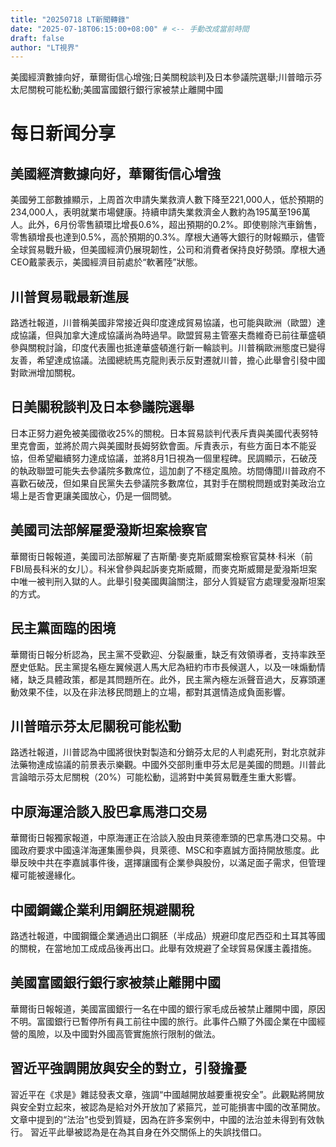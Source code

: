 ```yaml
--- 
title: "20250718 LT新聞轉錄"
date: "2025-07-18T06:15:00+08:00" # <-- 手動改成當前時間
draft: false
author: "LT視界"
---
```

美國經濟數據向好，華爾街信心增強;日美關稅談判及日本參議院選舉;川普暗示芬太尼關稅可能松動;美國富國銀行銀行家被禁止離開中國

<!--more-->

# 每日新闻分享

## 美國經濟數據向好，華爾街信心增強

美國勞工部數據顯示，上周首次申請失業救濟人數下降至221,000人，低於預期的234,000人，表明就業市場健康。持續申請失業救濟金人數約為195萬至196萬人。此外，6月份零售額環比增長0.6%，超出預期的0.2%。即使剔除汽車銷售，零售額增長也達到0.5%，高於預期的0.3%。摩根大通等大銀行的財報顯示，儘管全球貿易戰升級，但美國經濟仍展現韌性，公司和消費者保持良好勢頭。摩根大通CEO戴蒙表示，美國經濟目前處於“軟著陸”狀態。

## 川普貿易戰最新進展

路透社報道，川普稱美國非常接近與印度達成貿易協議，也可能與歐洲（歐盟）達成協議，但與加拿大達成協議尚為時過早。歐盟貿易主管塞夫喬維奇已前往華盛頓參與關稅討論，印度代表團也抵達華盛頓進行新一輪談判。川普稱歐洲態度已變得友善，希望達成協議。法國總統馬克龍則表示反對遷就川普，擔心此舉會引發中國對歐洲增加關稅。

## 日美關稅談判及日本參議院選舉

日本正努力避免被美國徵收25%的關稅。日本貿易談判代表斥責與美國代表努特里克會面，並將於周六與美國財長姆努欽會面。斥責表示，有些方面日本不能妥協，但希望繼續努力達成協議，並將8月1日視為一個里程碑。民調顯示，石破茂的執政聯盟可能失去參議院多數席位，這加劇了不穩定風險。坊間傳聞川普政府不喜歡石破茂，但如果自民黨失去參議院多數席位，其對手在關稅問題或對美政治立場上是否會更讓美國放心，仍是一個問號。


## 美國司法部解雇愛潑斯坦案檢察官

華爾街日報報道，美國司法部解雇了吉斯蘭·麥克斯威爾案檢察官莫林·科米（前FBI局長科米的女儿）。科米曾參與起訴麥克斯威爾，而麥克斯威爾是愛潑斯坦案中唯一被判刑入獄的人。此舉引發美國輿論關注，部分人質疑官方處理愛潑斯坦案的方式。


## 民主黨面臨的困境

華爾街日報分析認為，民主黨不受歡迎、分裂嚴重，缺乏有效領導者，支持率跌至歷史低點。民主黨提名極左翼候選人馬大尼為紐約市市長候選人，以及一味煽動情緒，缺乏具體政策，都是其問題所在。此外，民主黨內極左派聲音過大，反寡頭運動效果不佳，以及在非法移民問題上的立場，都對其選情造成負面影響。


## 川普暗示芬太尼關稅可能松動

路透社報道，川普認為中國將很快對製造和分銷芬太尼的人判處死刑，對北京就非法藥物達成協議的前景表示樂觀。中國外交部則重申芬太尼是美國的問題。川普此言論暗示芬太尼關稅（20%）可能松動，這將對中美貿易戰產生重大影響。


## 中原海運洽談入股巴拿馬港口交易

華爾街日報獨家報道，中原海運正在洽談入股由貝萊德牽頭的巴拿馬港口交易。中國政府要求中國遠洋海運集團參與，貝萊德、MSC和李嘉誠方面持開放態度。此舉反映中共在李嘉誠事件後，選擇讓國有企業參與股份，以滿足面子需求，但管理權可能被邊緣化。


## 中國鋼鐵企業利用鋼胚規避關稅

路透社報道，中國鋼鐵企業通過出口鋼胚（半成品）規避印度尼西亞和土耳其等國的關稅，在當地加工成成品後再出口。此舉有效規避了全球貿易保護主義措施。


## 美國富國銀行銀行家被禁止離開中國

華爾街日報報道，美國富國銀行一名在中國的銀行家毛成岳被禁止離開中國，原因不明。富國銀行已暫停所有員工前往中國的旅行。此事件凸顯了外國企業在中國經營的風險，以及中國對外國高管實施旅行限制的做法。


## 習近平強調開放與安全的對立，引發擔憂

習近平在《求是》雜誌發表文章，強調“中國越開放越要重視安全”。此觀點將開放與安全對立起來，被認為是給对外开放加了紧箍咒，並可能損害中國的改革開放。文章中提到的“法治”也受到質疑，因為在許多案例中，中國的法治並未得到有效執行。  習近平此舉被認為是在為其自身在外交關係上的失誤找借口。
